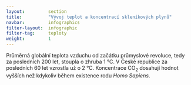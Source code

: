 ```yaml
---
layout:         section
title:          "Vývoj teplot a koncentrací skleníkových plynů"
navbar:         infographics
filter-layout:  infographic
filter-tag:     teploty
weight:         1
---
```


Průměrná globální teplota vzduchu od začátku průmyslové revoluce, tedy za posledních 200 let, stoupla o zhruba 1 °C. V České republice za posledních 60 let vzrostla už o 2 °C. Koncentrace CO<sub>2</sub> dosahují hodnot vyšších než kdykoliv během existence rodu *Homo Sapiens*.
